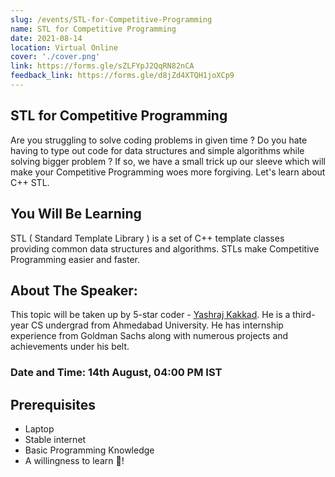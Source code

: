 ```yaml
---
slug: /events/STL-for-Competitive-Programming
name: STL for Competitive Programming
date: 2021-08-14
location: Virtual Online
cover: './cover.png'
link: https://forms.gle/sZLFYpJ2QqRN82nCA 
feedback_link: https://forms.gle/d8jZd4XTQH1joXCp9
---
```


## STL for Competitive Programming
Are you struggling to solve coding problems in given time ? Do you hate having to type out code for data structures and simple algorithms while solving bigger problem ? If so, we have a small trick up our sleeve which will make your Competitive Programming woes more forgiving. Let's learn about C++ STL.

## You Will Be Learning
STL ( Standard Template Library ) is a set of C++ template classes providing common data structures and algorithms. STLs make Competitive Programming easier and faster. 

## About The Speaker:
This topic will be taken up by 5-star coder - [Yashraj Kakkad](https://yashrajkakkad.me/). He is a third-year CS undergrad from Ahmedabad University. He has internship experience from Goldman Sachs along with numerous projects and achievements under his belt.

### Date and Time: 14th August, 04:00 PM IST

## Prerequisites
- Laptop
- Stable internet
- Basic Programming Knowledge
- A willingness to learn 💚!